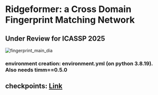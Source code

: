 # Ridgeformer: a Cross Domain Fingerprint Matching Network

## Under Review for ICASSP 2025

![fingerprint_main_dia](https://github.com/user-attachments/assets/5bdb4d46-5cea-4ca2-a001-8406689543cb)

### environment creation: environment.yml (on python 3.8.19). Also needs timm==0.5.0

## checkpoints: [Link](https://buffalo.box.com/s/8wmvwhmvbmfsy8j7lr7ppa30bxe3hvws)
